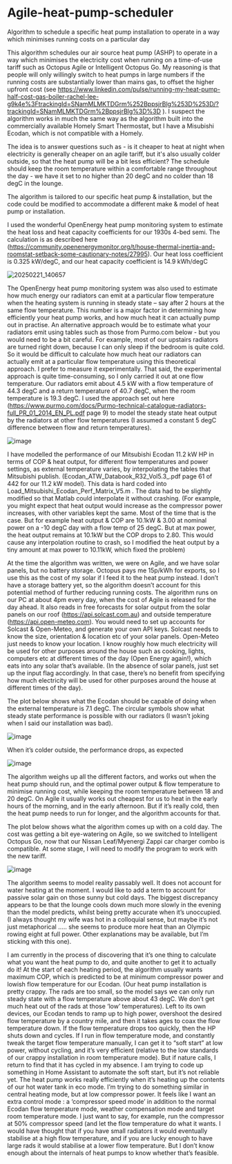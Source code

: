 # Agile-heat-pump-scheduler
Algorithm to schedule a specific heat pump installation to operate in a way which minimises running costs on a particular day

This algorithm schedules our air source heat pump (ASHP) to operate in a way which minimises the electricity cost when running on a time-of-use tariff such as Octopus Agile or Intelligent Octopus Go. My reasoning is that people will only willingly switch to heat pumps in large numbers if the running costs are substantially lower than mains gas, to offset the higher upfront cost (see https://www.linkedin.com/pulse/running-my-heat-pump-half-cost-gas-boiler-rachel-lee-g9k4e%3FtrackingId=SNamMLMKTDGrm%252BppsjrBlg%253D%253D/?trackingId=SNamMLMKTDGrm%2BppsjrBlg%3D%3D ). I suspect the algorithm works in much the same way as the algorithm built into the commercially available Homely Smart Thermostat, but I have a Misubishi Ecodan, which is not compatible with a Homely.

The idea is to answer questions such as - is it cheaper to heat at night when electricity is generally cheaper on an agile tariff, but it's also usually colder outside, so that the heat pump will be a bit less efficient? The schedule should keep the room temperature within a comfortable range throughout the day - we have it set to no higher than 20 degC and no colder than 18 degC in the lounge.

The algorithm is tailored to our specific heat pump & installation, but the code could be modified to accommodate a different make & model of heat pump or installation. 

I used the wonderful OpenEnergy heat pump monitoring system to estimate the heat loss and heat capacity coefficients for our 1930s 4-bed semi. The calculation is as described here (https://community.openenergymonitor.org/t/house-thermal-inertia-and-roomstat-setback-some-cautionary-notes/27995). Our heat loss coefficient is 0.325 kW/degC, and our heat capacity coefficient is 14.9 kWh/degC

![20250221_140657](https://github.com/user-attachments/assets/b44cec3c-c6cf-4ddf-8e39-74c0185ebfe6)

The OpenEnergy heat pump monitoring system was also used to estimate how much energy our radiators can emit at a particular flow temperature when the heating system is running in steady state – say after 2 hours at the same flow temperature. This number is a major factor in determining how efficiently your heat pump works, and how much heat it can actually pump out in practise. An alternative approach would be to estimate what your radiators emit using tables such as those from Purmo.com below - but you would need to be a bit careful. For example, most of our upstairs radiators are turned right down, because I can only sleep if the bedroom is quite cold. So it would be difficult to calculate how much heat our radiators can actually emit at a particular flow temperature using this theoretical approach. I prefer to measure it experimentally. That said, the experimental approach is quite time-consuming, so I only carried it out at one flow temperature. Our radiators emit about 4.5 kW with a flow temperature of 44.3 degC and a return temperature of 40.7 degC, when the room temperature is 19.3 degC. I used the approach set out here (https://www.purmo.com/docs/Purmo-technical-catalogue-radiators-full_PR_01_2014_EN_PL.pdf page 9) to model the steady state heat output by the radiators at other flow temperatures (I assumed a constant 5 degC difference between flow and return temperatures).

![image](https://github.com/user-attachments/assets/eab4ea65-6dc8-4296-936d-8b967f3ffd28)

I have modelled the performance of our Mitsubishi Ecodan 11.2 kW HP in terms of COP & heat output, for different flow temperatures and power settings, as external temperature varies, by interpolating the tables that Mitsubishi publish. (Ecodan_ATW_Databook_R32_Vol5.3_.pdf page 61 of 442 for our 11.2 kW model). This data is hard coded into Load_Mitsubishi_Ecodan_Perf_Matrix_V5.m . The data had to be slightly modified so that Matlab could interpolate it without crashing. (For example, you might expect that heat output would increase as the compressor power increases, with other variables kept the same. Most of the time that is the case. But for example heat output & COP are 10.1kW & 3.00 at nominal power on a -10 degC day with a flow temp of 25 degC. But at max power, the heat output remains at 10.1kW but the COP drops to 2.80. This would cause any interpolation routine to crash, so I modified the heat output by a tiny amount at max power to 10.11kW, which fixed the problem)

At the time the algorithm was written, we were on Agile, and we have solar panels, but no battery storage. Octopus pays me 15p/kWh for exports, so I use this as the cost of my solar if I feed it to the heat pump instead. I don’t have a storage battery yet, so the algorithm doesn’t account for this potential method of further reducing running costs. The algorithm runs on our PC at about 4pm every day, when the cost of Agile is released for the day ahead. It also reads in free forecasts for solar output from the solar panels on our roof (https://api.solcast.com.au) and outside temperature (https://api.open-meteo.com). You would need to set up accounts for Solcast & Open-Meteo, and generate your own API keys. Solcast needs to know the size, orientation & location etc of your solar panels. Open-Meteo just needs to know your location. I know roughly how much electricity will be used for other purposes around the house such as cooking, lights, computers etc at different times of the day (Open Energy again!), which eats into any solar that’s available. (In the absence of solar panels, just set up the input flag accordingly. In that case, there’s no benefit from specifying how much electricity will be used for other purposes around the house at different times of the day).

The plot below shows what the Ecodan should be capable of doing when the external temperature is 7.1 degC. The circular symbols show what steady state performance is possible with our radiators (I wasn’t joking when I said our installation was bad).

![image](https://github.com/user-attachments/assets/97d19fe9-7e66-4ba4-b24b-75f308c5e815)

When it’s colder outside, the performance drops, as expected

![image](https://github.com/user-attachments/assets/e021c793-2673-4fcd-913a-e24b6c55b896)

The algorithm weighs up all the different factors, and works out when the heat pump should run, and the optimal power output & flow temperature to minimise running cost, while keeping the room temperature between 18 and 20 degC. On Agile it usually works out cheapest for us to heat in the early hours of the morning, and in the early afternoon. But if it’s really cold, then the heat pump needs to run for longer, and the algorithm accounts for that.

The plot below shows what the algorithm comes up with on a cold day. The cost was getting a bit eye-watering on Agile, so we switched to Intelligent Octopus Go, now that our Nissan Leaf/Myenergi Zappi car charger combo is compatible. At some stage, I will need to modify the program to work with the new tariff.

![image](https://github.com/user-attachments/assets/4192758b-d826-4ad7-8efd-d24d6bb8b3f2)

The algorithm seems to model reality passably well. It does not account for water heating at the moment. I would like to add a term to account for passive solar gain on those sunny but cold days. The biggest discrepancy appears to be that the lounge cools down much more slowly in the evening than the model predicts, whilst being pretty accurate when it’s unoccupied. (I always thought my wife was hot in a colloquial sense, but maybe it’s not just metaphorical ….. she seems to produce more heat than an Olympic rowing eight at full power. Other explanations may be available, but I’m sticking with this one).

I am currently in the process of discovering that it’s one thing to calculate what you want the heat pump to do, and quite another to get it to actually do it! At the start of each heating period, the algorithm usually wants maximum COP, which is predicted to be at minimum compressor power and lowish flow temperature for our Ecodan. (Our heat pump installation is pretty crappy. The rads are too small, so the model says we can only run steady state with a flow temperature above about 43 degC. We don’t get much heat out of the rads at those ‘low’ temperatures). Left to its own devices, our Ecodan tends to ramp up to high power, overshoot the desired flow temperature by a country mile, and then it takes ages to coax the flow temperature down. If the flow temperature drops too quickly, then the HP shuts down and cycles. If I run in flow temperature mode, and constantly tweak the target flow temperature manually, I can get it to “soft start” at low power, without cycling, and it’s very efficient (relative to the low standards of our crappy installation in room temperature mode). But if nature calls, I return to find that it has cycled in my absence. I am trying to code up something in Home Assistant to automate the soft start, but it’s not reliable yet. The heat pump works really efficiently when it’s heating up the contents of our hot water tank in eco mode. I’m trying to do something similar in central heating mode, but at low compressor power. It feels like I want an extra control mode : a ‘compressor speed mode’ in addition to the normal Ecodan flow temperature mode, weather compensation mode and target room temperature mode. I just want to say, for example, run the compressor at 50% compressor speed (and let the flow temperature do what it wants. I would have thought that if you have small radiators it would eventually stabilise at a high flow temperature, and if you are lucky enough to have large rads it would stabilise at a lower flow temperature. But I don’t know enough about the internals of heat pumps to know whether that’s feasible.

